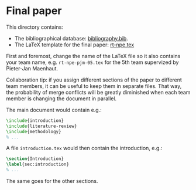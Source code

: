 # Final paper

This directory contains:

- The bibliographical database: [bibliography.bib](bibliography.bib).
- The LaTeX template for the final paper: [rt-npe.tex](rt-npe.tex)

First and foremost, change the name of the LaTeX file so it also contains your team name, e.g. `rt-npe-pjm-05.tex` for the 5th team supervized by Pieter-Jan Maenhaut.

Collaboration tip: if you assign different sections of the paper to different team members, it can be useful to keep them in separate files. That way, the probability of merge conflicts will be greatly diminished when each team member is changing the document in parallel.

The main document would contain e.g.:

```latex
\include{introduction}
\include{literature-review}
\include{methodology}
% ...
```

A file `introduction.tex` would then contain the introduction, e.g.:

```latex
\section{Introduction}
\label{sec:introduction}
% ...
```

The same goes for the other sections.

